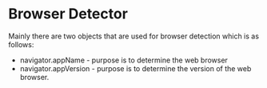 # Browser Detector

Mainly there are two objects that are used for browser detection which is as follows:

* navigator.appName - purpose is to determine the web browser
* navigator.appVersion - purpose is to determine the version of the web browser.

